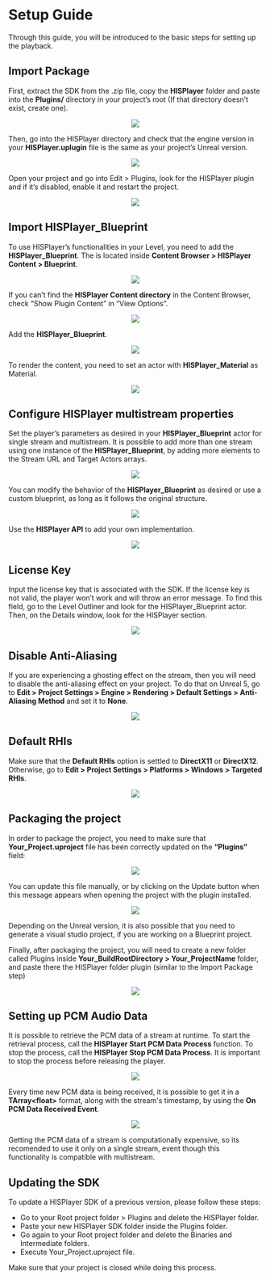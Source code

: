 # Setup Guide
Through this guide, you will be introduced to the basic steps for setting up the playback.

## Import Package
First, extract the SDK from the .zip file, copy the **HISPlayer** folder and paste into the **Plugins/** directory in your project’s root (If that directory doesn’t exist, create one).

<p align="center">
<img src="./images/root-dir.png">
</p>

Then, go into the HISPlayer directory and check that the engine version in your **HISPlayer.uplugin** file is the same as your project’s Unreal version.

<p align="center">
<img src="./images/uplugin-file.png">
</p>

Open your project and go into Edit > Plugins, look for the HISPlayer plugin and if it’s disabled, enable it and restart the project.

<p align="center">
<img src="./images/hisplayer-plugin.png">
</p>

## Import HISPlayer_Blueprint
To use HISPlayer’s functionalities in your Level, you need to add the **HISPlayer_Blueprint**. The is located inside **Content Browser > HISPlayer Content > Blueprint**.

<p align="center">
<img src="./images/browser-structure.png">
</p>

If you can’t find the **HISPlayer Content directory** in the Content Browser, check “Show Plugin Content” in “View Options”.

<p align="center">
<img src="./images/show-content.png">
</p>

Add the **HISPlayer_Blueprint**.

<p align="center">
<img src="./images/insert-blueprint.png">
</p>

To render the content, you need to set an actor with **HISPlayer_Material** as Material.

<p align="center">
<img src="./images/add-actor.png">
</p>

## Configure HISPlayer multistream properties
Set the player’s parameters as desired in your **HISPlayer_Blueprint** actor for single stream and multistream.
It is possible to add more than one stream using one instance of the **HISPlayer_Blueprint**, by adding more elements to the Stream URL and Target Actors arrays.

<p align="center">
<img src="./images/playback-props.png">
</p>

You can modify the behavior of the **HISPlayer_Blueprint** as desired or use a custom blueprint, as long as it follows the original structure.

<p align="center">
<img src="./images/graphic.png">
</p>

Use the **HISPlayer API** to add your own implementation.

<p align="center">
<img src="./images/sample.png">
</p>

## License Key
Input the license key that is associated with the SDK. If the license key is not valid, the player won’t work and will throw an error message. To find this field, go to the Level Outliner and look for the HISPlayer_Blueprint actor. Then, on the Details window, look for the HISPlayer section.

<p align="center">
<img src="./images/licensekey.png">
</p>

## Disable Anti-Aliasing
If you are experiencing a ghosting effect on the stream, then you will need to disable the anti-aliasing effect on your project. 
To do that on Unreal 5, go to **Edit > Project Settings > Engine > Rendering > Default Settings > Anti-Aliasing Method** and set it to **None**.

<p align="center">
<img src="./images/AntiAliasing.png">
</p>

## Default RHIs
Make sure that the **Default RHIs** option is settled to **DirectX11** or **DirectX12**. Otherwise, go to **Edit > Project Settings > Platforms > Windows > Targeted RHIs**.

<p align="center">
<img src="./images/DefaultRHI.png">
</p>

## Packaging the project
In order to package the project, you need to make sure that **Your_Project.uproject** file has been correctly updated on the **“Plugins”** field:

<p align="center">
<img src="./images/PluginUproject.png">
</p>

You can update this file manually, or by clicking on the Update button when this message appears when opening the project with the plugin installed.

<p align="center">
<img src="./images/Update.png">
</p>

Depending on the Unreal version, it is also possible that you need to generate a visual studio project, if you are working on a Blueprint project.

Finally, after packaging the project, you will need to create a new folder called Plugins inside **Your_BuildRootDirectory > Your_ProjectName** folder, and paste there the HISPlayer folder plugin (similar to the Import Package step)

<p align="center">
<img src="./images/Build.png">
</p>

## Setting up PCM Audio Data
It is possible to retrieve the PCM data of a stream at runtime. To start the retrieval process, call the **HISPlayer Start PCM Data Process** function. To stop the process, call the **HISPlayer Stop PCM Data Process**. It is important to stop the process before releasing the player. 

<p align="center">
<img src="./images/PCM.png">
</p>

Every time new PCM data is being received, it is possible to get it in a **TArray\<float>** format, along with the stream's timestamp, by using the **On PCM Data Received Event**.

<p align="center">
<img src="./images/PCMevent.png">
</p>

Getting the PCM data of a stream is computationally expensive, so its recomended to use it only on a single stream, event though this functionality is compatible with multistream. 

## Updating the SDK

To update a HISPlayer SDK of a previous version, please follow these steps:
* Go to your Root project folder > Plugins and delete the HISPlayer folder.
* Paste your new HISPlayer SDK folder inside the Plugins folder.
* Go again to your Root project folder and delete the Binaries and Intermediate folders.
* Execute Your_Project.uproject file.

Make sure that your project is closed while doing this process.

